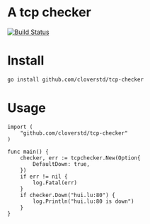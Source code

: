 # A tcp checker

[![Build Status](https://travis-ci.com/cloverstd/tcp-checker.svg?branch=master)](https://travis-ci.com/cloverstd/tcp-checker)

# Install

```bash
go install github.com/cloverstd/tcp-checker
```

# Usage

```golang
import (
    "github.com/cloverstd/tcp-checker"
)

func main() {
    checker, err := tcpchecker.New(Option{
        DefaultDown: true,
    })
    if err != nil {
        log.Fatal(err)
    }
    if checker.Down("hui.lu:80") {
        log.Println("hui.lu:80 is down")
    }
}
```
